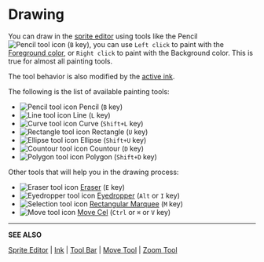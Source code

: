 # Drawing

You can draw in the [sprite editor](sprite-editor.md) using tools
like the Pencil ![Pencil tool icon](tools/pencil-tool.png)
(`B` key), you can use `Left click` to paint with the
[Foreground color](color-bar.md), or `Right click` to paint with the
Background color. This is true for almost all painting tools.

The tool behavior is also modified by the [active ink](ink.md).

The following is the list of available painting tools:

* ![Pencil tool icon](tools/pencil-tool.png) Pencil (`B` key)
* ![Line tool icon](tools/line-tool.png) Line (`L` key)
* ![Curve tool icon](tools/curve-tool.png) Curve (`Shift+L` key)
* ![Rectangle tool icon](tools/rectangle-tool.png) Rectangle (`U` key)
* ![Ellipse tool icon](tools/ellipse-tool.png) Ellipse (`Shift+U` key)
* ![Countour tool icon](tools/countour-tool.png) Countour (`D` key)
* ![Polygon tool icon](tools/polygon-tool.png) Polygon (`Shift+D` key)

Other tools that will help you in the drawing process:

* ![Eraser tool icon](tools/eraser-tool.png) [Eraser](eraser.md) (`E` key)
* ![Eyedropper tool icon](tools/eyedropper-tool.png) [Eyedropper](eyedropper.md) (`Alt` or `I` key)
* ![Selection tool icon](tools/marquee-tool.png) [Rectangular Marquee](selecting.md) (`M` key)
* ![Move tool icon](tools/move-tool.png) [Move Cel](move-tool.md) (`Ctrl` or `⌘` or `V` key)

---

**SEE ALSO**

[Sprite Editor](sprite-editor.md) |
[Ink](ink.md) |
[Tool Bar](tool-bar.md) |
[Move Tool](move-tool.md) |
[Zoom Tool](zoom-tool.md)
